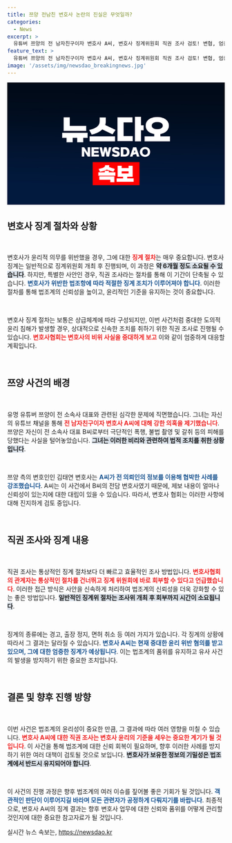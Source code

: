 ```yaml
---
title: 쯔양 전남친 변호사 논란의 진실은 무엇일까?
categories:
  - News
excerpt: >
  유튜버 쯔양의 전 남자친구이자 변호사 A씨, 변호사 징계위원회 직권 조사 검토! 변협, 엄중한 대응 예고하며 윤리 위반 의혹에 화들짝. 쯔양의 폭력 피해 주장과 함께 드러난 충격적인 진실, 더욱 빠른 조사가 이어질 전망.
feature_text: >
  유튜버 쯔양의 전 남자친구이자 변호사 A씨, 변호사 징계위원회 직권 조사 검토! 변협, 엄중한 대응 예고하며 윤리 위반 의혹에 화들짝. 쯔양의 폭력 피해 주장과 함께 드러난 충격적인 진실, 더욱 빠른 조사가 이어질 전망.
image: '/assets/img/newsdao_breakingnews.jpg'
---
```


<p><img src="/assets/img/newsdao_breakingnews.jpg" alt="koreaapp 속보" /></p>

<h2 data-ke-size="size26">변호사 징계 절차와 상황</h2>

<p data-ke-size="size16">&nbsp;</p>

<p>변호사가 윤리적 의무를 위반했을 경우, 그에 대한 <b><span style="color: #ee2323;">징계 절차</span></b>는 매우 중요합니다. 변호사 징계는 일반적으로 징계위원회 개최 후 진행되며, 이 과정은 <b><span style="background-color: #21538527;">약 6개월 정도 소요될 수 있습니다</span></b>. 하지만, 특별한 사안인 경우, 직권 조사라는 절차를 통해 이 기간이 단축될 수 있습니다. <b><span style="color: #1a5490;">변호사가 위반한 법조항에 따라 적절한 징계 조치가 이루어져야 합니다</span></b>. 이러한 절차를 통해 법조계의 신뢰성을 높이고, 윤리적인 기준을 유지하는 것이 중요합니다.</p>

<p data-ke-size="size16">&nbsp;</p>

<p>변호사 징계 절차는 보통은 상급체계에 따라 구성되지만, 이번 사건처럼 중대한 도의적 윤리 침해가 발생할 경우, 상대적으로 신속한 조치를 취하기 위한 직권 조사로 진행될 수 있습니다. <b><span style="color: #ee2323;">변호사협회는 변호사의 비위 사실을 중대하게 보고</span></b> 이와 같이 엄중하게 대응할 계획입니다.</p>

<p data-ke-size="size16">&nbsp;</p>

<h2 data-ke-size="size26">쯔양 사건의 배경</h2>

<p data-ke-size="size16">&nbsp;</p>

<p>유명 유튜버 쯔양이 전 소속사 대표와 관련된 심각한 문제에 직면했습니다. 그녀는 자신의 유튜브 채널을 통해 <b><span style="color: #ee2323;">전 남자친구이자 변호사 A씨에 대해 강한 의혹을 제기했습니다</span></b>. 쯔양은 자신이 전 소속사 대표 B씨로부터 극단적인 폭행, 불법 촬영 및 갈취 등의 피해를 당했다는 사실을 털어놓았습니다. <b><span style="background-color: #21538527;">그녀는 이러한 비리와 관련하여 법적 조치를 취한 상황입니다</span></b>. </p>

<p data-ke-size="size16">&nbsp;</p>

<p>쯔양 측의 변호인인 김태연 변호사는 <b><span style="color: #1a5490;">A씨가 전 의뢰인의 정보를 이용해 협박한 사례를 강조했습니다</span></b>. A씨는 이 사건에서 B씨의 전담 변호사였기 때문에, 제보 내용이 얼마나 신뢰성이 있는지에 대한 대립이 있을 수 있습니다. 따라서, 변호사 협회는 이러한 사항에 대해 진지하게 검토 중입니다.</p>

<p data-ke-size="size16">&nbsp;</p>

<h2 data-ke-size="size26">직권 조사와 징계 내용</h2>

<p data-ke-size="size16">&nbsp;</p>

<p>직권 조사는 통상적인 징계 절차보다 더 빠르고 효율적인 조사 방법입니다. <b><span style="color: #ee2323;">변호사협회의 관계자는 통상적인 절차를 건너뛰고 징계 위원회에 바로 회부할 수 있다고 언급했습니다</span></b>. 이러한 접근 방식은 사안을 신속하게 처리하여 법조계의 신뢰성을 더욱 강화할 수 있는 좋은 방법입니다. <b><span style="background-color: #21538527;">일반적인 징계위 절차는 조사위 개최 후 회부까지 시간이 소요됩니다</span></b>.</p>

<p data-ke-size="size16">&nbsp;</p>

<p>징계의 종류에는 경고, 출장 정지, 면허 취소 등 여러 가지가 있습니다. 각 징계의 상황에 따라서 그 결과는 달라질 수 있습니다. <b><span style="color: #1a5490;">변호사 A씨는 현재 중대한 윤리 위반 혐의를 받고 있으며, 그에 대한 엄중한 징계가 예상됩니다</span></b>. 이는 법조계의 품위를 유지하고 유사 사건의 발생을 방지하기 위한 중요한 조치입니다.</p>

<p data-ke-size="size16">&nbsp;</p>

<h2 data-ke-size="size26">결론 및 향후 진행 방향</h2>

<p data-ke-size="size16">&nbsp;</p>

<p>이번 사건은 법조계의 윤리성이 중요한 만큼, 그 결과에 따라 여러 영향을 미칠 수 있습니다. <b><span style="color: #ee2323;">변호사 A씨에 대한 직권 조사는 변호사 윤리의 기준을 세우는 중요한 계기가 될 것입니다</span></b>. 이 사건을 통해 법조계에 대한 신뢰 회복이 필요하며, 향후 이러한 사례를 방지하기 위한 여러 대책이 검토될 것으로 보입니다. <b><span style="background-color: #21538527;">변호사가 보유한 정보의 기밀성은 법조계에서 반드시 유지되어야 합니다</span></b>.</p>

<p data-ke-size="size16">&nbsp;</p>

<p>이 사건의 진행 과정은 향후 법조계의 여러 이슈를 짚어볼 좋은 기회가 될 것입니다. <b><span style="color: #1a5490;">객관적인 판단이 이루어지길 바라며 모든 관련자가 공정하게 다뤄지기를 바랍니다</span></b>. 최종적으로, 변호사 A씨의 징계 결과는 향후 변호사 업무에 대한 신뢰와 품위를 어떻게 관리할 것인지에 대한 중요한 참고자료가 될 것입니다.</p>
실시간 뉴스 속보는, <a href="https://newsdao.kr" rel="dofollow">https://newsdao.kr</a>


